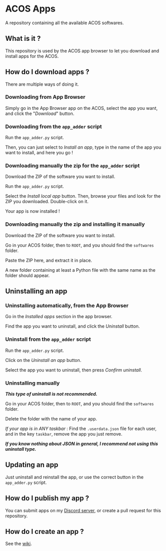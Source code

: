 # ACOS Apps
A repository containing all the available ACOS softwares.

## What is it ?
This repository is used by the ACOS app browser to let you download and install apps for the ACOS.

## How do I download apps ?
There are multiple ways of doing it.

### Downloading from App Browser
Simply go in the App Browser app on the ACOS, select the app you want, and click the "*Download*" button.

### Downloading from the `app_adder` script
Run the `app_adder.py` script.

Then, you can just select to *Install an app*, type in the name of the app you want to install, and here you go !

### Downloading manually the zip for the `app_adder` script
Download the ZIP of the software you want to install.

Run the `app_adder.py` script.

Select the *Install local app* button. Then, browse your files and look for the ZIP you downloaded. Double-click on it.

Your app is now installed !

### Downloading manually the zip and installing it manually
Download the ZIP of the software you want to install.

Go in your ACOS folder, then to `ROOT`, and you should find the `softwares` folder.

Paste the ZIP here, and extract it in place.

A new folder containing at least a Python file with the same name as the folder should appear.

## Uninstalling an app
### Uninstalling automatically, from the App Browser
Go in the *Installed apps* section in the app browser.

Find the app you want to uninstall, and click the *Uninstall* button.

### Uninstall from the `app_adder` script
Run the `app_adder.py` script.

Click on the *Uninstall an app* button.

Select the app you want to uninstall, then press *Confirm uninstall*.

### Uninstalling manually
***This type of uninstall is not recommended.***

Go in your ACOS folder, then to `ROOT`, and you should find the `softwares` folder.

Delete the folder with the name of your app.

*If your app is in ANY taskbar* :
Find the `.userdata.json` file for each user, and in the key `taskbar`, remove the app you just remove.

***If you know nothing about JSON in general, I recommend not using this uninstall type.***

## Updating an app
Just uninstall and reinstall the app, or use the correct button in the `app_adder.py` script.

## How do I publish my app ?
You can submit apps on my [Discord server](https://discord.gg/MBuKcUn), or create a pull request for this repository.

## How do I create an app ?
See the [wiki](https://github.com/megat69/ACOS_Apps/wiki/App-creation).
